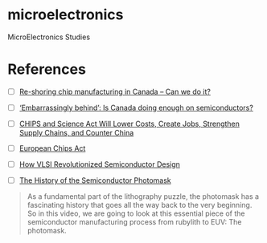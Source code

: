 # microelectronics
MicroElectronics Studies

# References

- [ ] [Re-shoring chip manufacturing in Canada – Can we do it?](https://www.ept.ca/2023/06/re-shoring-chip-manufacturing-in-canada-can-we-do-it/)
- [ ] [‘Embarrassingly behind’: Is Canada doing enough on semiconductors?](https://globalnews.ca/news/9787308/canada-semiconductors-taiwan-china/)
- [ ] [CHIPS and Science Act Will Lower Costs, Create Jobs, Strengthen Supply Chains, and Counter China](https://www.whitehouse.gov/briefing-room/statements-releases/2022/08/09/fact-sheet-chips-and-science-act-will-lower-costs-create-jobs-strengthen-supply-chains-and-counter-china/)
- [ ] [European Chips Act](https://commission.europa.eu/strategy-and-policy/priorities-2019-2024/europe-fit-digital-age/european-chips-act_en)




- [ ] [How VLSI Revolutionized Semiconductor Design](https://www.youtube.com/watch?v=XgbxFVyKMMo)
- [ ] [The History of the Semiconductor Photomask](https://www.youtube.com/watch?v=Pt9NEnWmyMo)

> As a fundamental part of the lithography puzzle, the photomask has a fascinating history that goes all the way back to the very beginning.
> So in this video, we are going to look at this essential piece of the semiconductor manufacturing process from rubylith to EUV: The photomask. 
